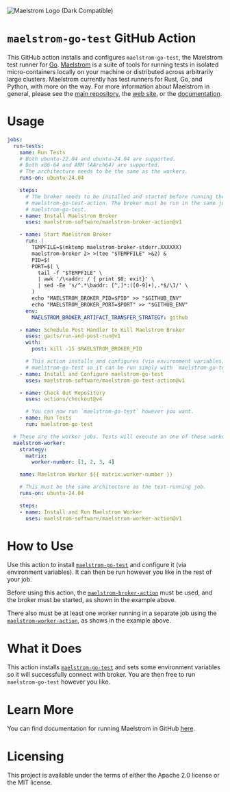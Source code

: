 ![Maelstrom Logo (Dark Compatible)](https://github.com/maelstrom-software/maelstrom/assets/146376379/7b46a1c1-e67f-412a-b618-42f7e2c25139)

# `maelstrom-go-test` GitHub Action

This GitHub action installs and configures `maelstrom-go-test`, the Maelstrom
test runner for [Go](https://go.dev).
[Maelstrom](https://github.com/maelstrom-software/maelstrom) is a suite of
tools for running tests in isolated micro-containers locally on your machine or
distributed across arbitrarily large clusters. Maelstrom currently has test
runners for Rust, Go, and Python, with more on the way. For more information
about Maelstrom in general, please see the [main
repository](https://github.com/maelstrom-software/maelstrom), the [web
site](https://maelstrom-software.com), or the
[documentation](https://maelstrom-software.com/doc/book/latest).

# Usage

```yml
jobs:
  run-tests:
    name: Run Tests
    # Both ubuntu-22.04 and ubuntu-24.04 are supported.
    # Both x86-64 and ARM (AArch64) are supported.
    # The architecture needs to be the same as the workers.
    runs-on: ubuntu-24.04

    steps:
      # The broker needs to be installed and started before running the
      # maelstrom-go-test-action. The broker must be run in the same job as
      # maelstrom-go-test.
    - name: Install Maelstrom Broker
      uses: maelstrom-software/maelstrom-broker-action@v1

    - name: Start Maelstrom Broker
      run: |
        TEMPFILE=$(mktemp maelstrom-broker-stderr.XXXXXX)
        maelstrom-broker 2> >(tee "$TEMPFILE" >&2) &
        PID=$!
        PORT=$( \
          tail -f "$TEMPFILE" \
          | awk '/\<addr: / { print $0; exit}' \
          | sed -Ee 's/^.*\baddr: [^,]*:([0-9]+),.*$/\1/' \
        )
        echo "MAELSTROM_BROKER_PID=$PID" >> "$GITHUB_ENV"
        echo "MAELSTROM_BROKER_PORT=$PORT" >> "$GITHUB_ENV"
      env:
        MAELSTROM_BROKER_ARTIFACT_TRANSFER_STRATEGY: github

    - name: Schedule Post Handler to Kill Maelstrom Broker
      uses: gacts/run-and-post-run@v1
      with:
        post: kill -15 $MAELSTROM_BROKER_PID

      # This action installs and configures (via environment variables)
      # maelstrom-go-test so it can be run simply with `maelstrom-go-test`.
    - name: Install and Configure maelstrom-go-test
      uses: maelstrom-software/maelstrom-go-test-action@v1

    - name: Check Out Repository
      uses: actions/checkout@v4

      # You can now run `maelstrom-go-test` however you want.
    - name: Run Tests
      run: maelstrom-go-test

  # These are the worker jobs. Tests will execute on one of these workers.
  maelstrom-worker:
    strategy:
      matrix:
        worker-number: [1, 2, 3, 4]

    name: Maelstrom Worker ${{ matrix.worker-number }}

    # This must be the same architecture as the test-running job.
    runs-on: ubuntu-24.04

    steps:
    - name: Install and Run Maelstrom Worker
      uses: maelstrom-software/maelstrom-worker-action@v1
```

# How to Use

Use this action to install
[`maelstrom-go-test`](https://maelstrom-software.com/doc/book/latest/maelstrom-go-test.html)
and configure it (via environment variables). It can then be run however you
like in the rest of your job.

Before using this action, the
[`maelstrom-broker-action`](https://github.com/maelstrom-software/maelstrom-broker-action)
must be used, and the broker must be started, as shown in the example above.

There also must be at least one worker running in a separate job using the
[`maelstrom-worker-action`](https://github.com/maelstrom-software/maelstrom-worker-action),
as shows in the example above.

# What it Does

This action installs
[`maelstrom-go-test`](https://maelstrom-software.com/doc/book/latest/maelstrom-go-test.html)
and sets some environment variables so it will successfully connect with
broker. You are then free to run `maelstrom-go-test` however you like.

# Learn More

You can find documentation for running Maelstrom in GitHub
[here](https://maelstrom-software.com/doc/book/latest/github.html).

# Licensing

This project is available under the terms of either the Apache 2.0 license or the MIT license.
